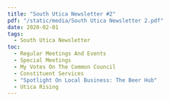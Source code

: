 ```yaml
---
title: "South Utica Newsletter #2"
pdf: "/static/media/South Utica Newsletter 2.pdf"
date: 2020-02-01
tags:
  - South Utica Newsletter
toc:
  - Regular Meetings And Events
  - Special Meetings
  - My Votes On The Common Council
  - Constituent Services
  - "Spotlight On Local Business: The Beer Hub"
  - Utica Rising
---
```

